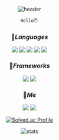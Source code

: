 <head>
  <!-- Google tag (gtag.js) -->
  <script async src="https://www.googletagmanager.com/gtag/js?id=G-6T62M6MSEJ"></script>
  <script>
    window.dataLayer = window.dataLayer || [];
    function gtag(){dataLayer.push(arguments);}
    gtag('js', new Date());
  
    gtag('config', 'G-6T62M6MSEJ');
  </script>
<head/>



<div align="center">
  
  ![header](https://capsule-render.vercel.app/api?type=cylinder&color=0:015D84,100:062F36&height=200&section=header&text=@Seopject&fontColor=E6F3D6&fontSize=70&fontAlign=70&fontAlignY=60&animation=twinkling)

  ```
  Hello🖐
  ```
  <df/>
  
  ### 📂*Languages*
 <img src="https://img.shields.io/badge/Python-4B8BBE?style=for-the-badge&logo=Python&logoColor=FFD43B">
  <img src="https://img.shields.io/badge/R-DCDCDC?style=for-the-badge&logo=R&logoColor=468284">
 <img src="https://img.shields.io/badge/Html-f5deb3?style=for-the-badge&logo=html5&logoColor=132CC0A4">
 <img src="https://img.shields.io/badge/CSS-00008b?style=for-the-badge&logo=css3&logoColor=132CC0A4">
 <img src="https://img.shields.io/badge/Javascript-f7df1e?style=for-the-badge&logo=Javascript&logoColor=323330">
    <df/>
  
   ### 📂*Frameworks*
   <img src="https://img.shields.io/badge/Django-0C4B33?style=for-the-badge&logo=Django&logoColor=132CC0A4">
   <img src="https://img.shields.io/badge/Vue-809CC9?style=for-the-badge&logo=vue.js&logoColor=4FC08D">
  
 
  
  
  ### 📂*Me*  
  <a href="https://www.instagram.com/seopject/" target="_blank"><img src="https://img.shields.io/badge/Instagram-833AB4?style=flat-square&logo=Instagram&logoColor=white"/></a>
  <a href="mailto:swork0308@gmail.com"><img src="https://img.shields.io/badge/Gmail-D44638?style=flat-square&logo=Gmail&logoColor=white&link=mailto:swork0308@gmail.com"/></a>
  
  <df/>
 
[![Solved.ac Profile](http://mazassumnida.wtf/api/v2/generate_badge?boj=seopject)](https://solved.ac/seopject/)
  
![stats](https://github-readme-stats-git-masterrstaa-rickstaa.vercel.app/api?username=Seopject&&show_icons=true&theme=cobalt)
